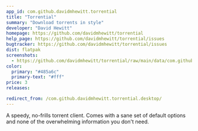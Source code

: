 ```yaml
---
app_id: com.github.davidmhewitt.torrential
title: "Torrential"
summary: "Download torrents in style"
developer: "David Hewitt"
homepage: https://github.com/davidmhewitt/torrential
help_page: https://github.com/davidmhewitt/torrential/issues
bugtracker: https://github.com/davidmhewitt/torrential/issues
dist: flatpak
screenshots:
  - https://github.com/davidmhewitt/torrential/raw/main/data/com.github.davidmhewitt.torrential.screenshot.png
color:
  primary: "#485a6c"
  primary-text: "#fff"
price: 3
releases:

redirect_from: /com.github.davidmhewitt.torrential.desktop/
---
```


<p>A speedy, no-frills torrent client. Comes with a sane set of default options and none of the overwhelming information you don't need.</p>